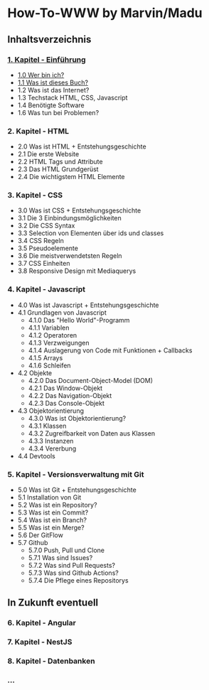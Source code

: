 # How-To-WWW by Marvin/Madu

## Inhaltsverzeichnis

### [1. Kapitel - Einführung](1.%20Kapitel/1.%20Kapitel.md)

- [1.0 Wer bin ich?](./1.%20Kapitel/1.0%20Wer%20bin%20ich.md)
- [1.1 Was ist dieses Buch?](./1.%20Kapitel/1.1%20Was%20ist%20dieses%20Buch.md)
- 1.2 Was ist das Internet?
- 1.3 Techstack HTML, CSS, Javascript
- 1.4 Benötigte Software
- 1.6 Was tun bei Problemen?

### 2. Kapitel - HTML

- 2.0 Was ist HTML + Entstehungsgeschichte
- 2.1 Die erste Website
- 2.2 HTML Tags und Attribute
- 2.3 Das HTML Grundgerüst
- 2.4 Die wichtigstem HTML Elemente

### 3. Kapitel - CSS

- 3.0 Was ist CSS + Entstehungsgeschichte
- 3.1 Die 3 Einbindungsmöglichkeiten
- 3.2 Die CSS Syntax
- 3.3 Selection von Elementen über ids und classes
- 3.4 CSS Regeln
- 3.5 Pseudoelemente
- 3.6 Die meistverwendetsten Regeln
- 3.7 CSS Einheiten
- 3.8 Responsive Design mit Mediaquerys

### 4. Kapitel - Javascript

- 4.0 Was ist Javascript + Entstehungsgeschichte
- 4.1 Grundlagen von Javascript
  - 4.1.0 Das "Hello World"-Programm
  - 4.1.1 Variablen
  - 4.1.2 Operatoren
  - 4.1.3 Verzweigungen
  - 4.1.4 Auslagerung von Code mit Funktionen + Callbacks
  - 4.1.5 Arrays
  - 4.1.6 Schleifen
- 4.2 Objekte
  - 4.2.0 Das Document-Object-Model (DOM)
  - 4.2.1 Das Window-Objekt
  - 4.2.2 Das Navigation-Objekt
  - 4.2.3 Das Console-Objekt
- 4.3 Objektorientierung
  - 4.3.0 Was ist Objektorientierung?
  - 4.3.1 Klassen
  - 4.3.2 Zugreifbarkeit von Daten aus Klassen
  - 4.3.3 Instanzen
  - 4.3.4 Vererbung
- 4.4 Devtools

### 5. Kapitel - Versionsverwaltung mit Git

- 5.0 Was ist Git + Entstehungsgeschichte
- 5.1 Installation von Git
- 5.2 Was ist ein Repository?
- 5.3 Was ist ein Commit?
- 5.4 Was ist ein Branch?
- 5.5 Was ist ein Merge?
- 5.6 Der GitFlow
- 5.7 Github
  - 5.7.0 Push, Pull und Clone
  - 5.7.1 Was sind Issues?
  - 5.7.2 Was sind Pull Requests?
  - 5.7.3 Was sind Github Actions?
  - 5.7.4 Die Pflege eines Repositorys

## In Zukunft eventuell
### 6. Kapitel - Angular
### 7. Kapitel - NestJS
### 8. Kapitel - Datenbanken
### ...